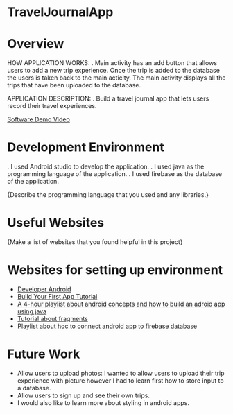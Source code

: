 # TravelJournalApp
# Overview

HOW APPLICATION WORKS:
. Main activity has an add button that allows users to add a new trip experience. Once the trip is added to the database the users is taken back to the main acticity. The main activity displays all the trips that have been uploaded to the database.

APPLICATION DESCRIPTION:
. Build a travel journal app that lets users record their
  travel experiences.


[Software Demo Video](http://youtube.link.goes.here)

# Development Environment

. I used Android studio to develop the application.
. I used java as the programming language of the application.
. I used firebase as the database of the application.

{Describe the programming language that you used and any libraries.}

# Useful Websites

{Make a list of websites that you found helpful in this project}
# Websites for setting up environment
* [Developer Android](https://developer.android.com/studio)
* [Build Your First App Tutorial](https://developer.android.com/codelabs/basic-android-kotlin-compose-first-app#7)
* [A 4-hour playlist about android concepts and how to build an adroid app using java](https://www.youtube.com/watch?v=tZvjSl9dswg)
* [Tutorial about fragments](https://www.youtube.com/watch?v=4r8FvGADzF4)
* [Playlist about hoc to connect android app to firebase database](https://www.youtube.com/watch?v=Eg2aGWblQvk&list=PLjnZx7KD6m-ySasHtRKIX-04VuOYmGBmr)

# Future Work

* Allow users to upload photos: I wanted to allow users to upload their trip experience with picture however I had to learn first how to store input to a database.
* Allow users to sign up and see their own trips.
* I would also like to learn more about styling in android apps.
